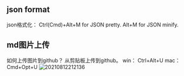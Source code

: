## json format
json格式化：
Ctrl(Cmd)+Alt+M for JSON pretty.
Alt+M for JSON minify.

## md图片上传
如何上传图片到github？
从剪贴板上传到github。
win： Ctrl+Alt+U
mac： Cmd+Opt+U
![20210812212136](https://i.loli.net/2021/08/12/oTZ3hB72sxAQUwN.png)